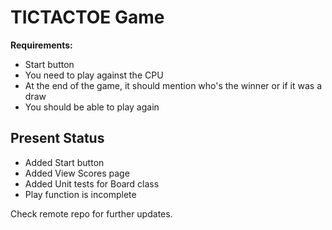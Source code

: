 # TICTACTOE Game

**Requirements:**

- Start button
- You need to play against the CPU
- At the end of the game, it should mention who's the winner or if it was a draw
- You should be able to play again

## Present Status
- Added Start button
- Added View Scores page
- Added Unit tests for Board class
- Play function is incomplete

Check remote repo for further updates.